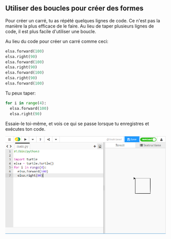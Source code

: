 ## Utiliser des boucles pour créer des formes

Pour créer un carré, tu as répété quelques lignes de code. Ce n'est pas la manière la plus efficace de le faire. Au lieu de taper plusieurs lignes de code, il est plus facile d'utiliser une boucle.

Au lieu du code pour créer un carré comme ceci:

```python
elsa.forward(100)
elsa.right(90)
elsa.forward(100)
elsa.right(90)
elsa.forward(100)
elsa.right(90)
elsa.forward(100)
```

Tu peux taper:

```python
for i in range(4):
  elsa.forward(100)
  elsa.right(90)
```

Essaie-le toi-même, et vois ce qui se passe lorsque tu enregistres et exécutes ton code.

![](images/turtle-loop.png)